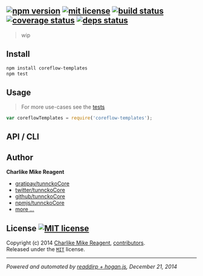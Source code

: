 ## [![npm version][npmjs-img]][npmjs-url] [![mit license][license-img]][license-url] [![build status][travis-img]][travis-url] [![coverage status][coveralls-img]][coveralls-url] [![deps status][daviddm-img]][daviddm-url]

> wip

## Install
```bash
npm install coreflow-templates
npm test
```


## Usage
> For more use-cases see the [tests](./test.js)

```js
var coreflowTemplates = require('coreflow-templates');
```


## API / CLI


## Author
**Charlike Mike Reagent**
+ [gratipay/tunnckoCore][author-gratipay]
+ [twitter/tunnckoCore][author-twitter]
+ [github/tunnckoCore][author-github]
+ [npmjs/tunnckoCore][author-npmjs]
+ [more ...][contrib-more]


## License [![MIT license][license-img]][license-url]
Copyright (c) 2014 [Charlike Mike Reagent][contrib-more], [contributors][contrib-graf].  
Released under the [`MIT`][license-url] license.


[npmjs-url]: http://npm.im/coreflow-templates
[npmjs-img]: https://img.shields.io/npm/v/coreflow-templates.svg?style=flat&label=coreflow-templates

[coveralls-url]: https://coveralls.io/r/tunnckoCore/coreflow-templates?branch=master
[coveralls-img]: https://img.shields.io/coveralls/tunnckoCore/coreflow-templates.svg?style=flat

[license-url]: https://github.com/tunnckoCore/coreflow-templates/blob/master/license.md
[license-img]: https://img.shields.io/badge/license-MIT-blue.svg?style=flat

[travis-url]: https://travis-ci.org/tunnckoCore/coreflow-templates
[travis-img]: https://img.shields.io/travis/tunnckoCore/coreflow-templates.svg?style=flat

[daviddm-url]: https://david-dm.org/tunnckoCore/coreflow-templates
[daviddm-img]: https://img.shields.io/david/tunnckoCore/coreflow-templates.svg?style=flat

[author-gratipay]: https://gratipay.com/tunnckoCore
[author-twitter]: https://twitter.com/tunnckoCore
[author-github]: https://github.com/tunnckoCore
[author-npmjs]: https://npmjs.org/~tunnckocore

[contrib-more]: http://j.mp/1stW47C
[contrib-graf]: https://github.com/tunnckoCore/coreflow-templates/graphs/contributors

***

_Powered and automated by [readdirp + hogan.js](https://github.com/tunnckoCore), December 21, 2014_